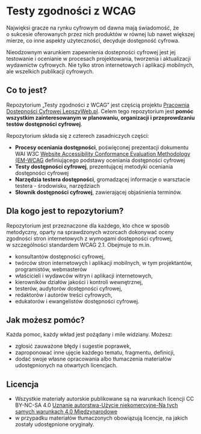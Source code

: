 # Testy zgodności z WCAG
Najwięksi gracze na rynku cyfrowym od dawna mają świadomość, że o&nbsp;sukcesie oferowanych przez nich produktów w&nbsp;równej lub nawet większej mierze, co inne aspekty użyteczności, decyduje dostępność cyfrowa.

Nieodzownym warunkiem zapewnienia dostepności cyfrowej jest jej testowanie i&nbsp;ocenianie w&nbsp;procesach projektowania, tworzenia i&nbsp;aktualizacji wydawnictw cyfrowych. Nie tylko stron internetowych i aplikacji mobilnych, ale wszelkich publikacji cyfrowych.

## Co to jest?
Repozytorium „Testy zgodności z WCAG” jest częścią projektu [Pracownia Dostepności Cyfrowej LepszyWeb.pl](https://lepszyweb.pl).
Celem tego repozytorium jest **pomóc wszystkim zainteresowanym w planowaniu, organizacji i przeprowdzaniu testów dostępności cyfrowej**.

Repozytorium składa się z czterech zasadniczych części:

- **Procesy oceniania dostępności**, poświęconej prezentacji dokumentu WAI W3C [Website Accessibility Conformance Evaluation Methodology (EM-WCAG](https://www.w3.org/TR/WCAG-EM/) definiującego podstawy oceniania dostępności cyfrowej   
- **Testy dostępności cyfrowej**, prezentującej metodyki oceniania dostępności cyfrowej
- **Narzędzia testera dostępności**, gromadzącej informacje o warsztacie testera - środowisku, narzędziach 
- **Słownik dostępności cyfrowej**, zawierającej objaśnienia terminów.

## Dla kogo jest to repozytorium?
Repozytorium jest przeznaczone dla każdego, kto chce w sposób metodyczny, oparty na sprawdzonych wzorcach dokonywać oceny zgodności stron internetowych z wymogami dostępności cyfrowej, w&nbsp;szczególności standardem WCAG 2.1. Obejmuje to m.in.

- konsultantów dostępności cyfrowej,
- twórców stron internetowych i aplikacji mobilnych, w&nbsp;tym projektantów, programistów, webmasterów
- właścicieli i wydawców witryn i aplikacji internetowych,
- kierowników działów jakości i kontroli wewnętrznej,  
- testerów, audytorów dostępności cyfrowej,
- redaktorów i autorów treści cyfrowych, 
- edukatorów i ewangelistów dostępności cyfrowej.

## Jak możesz pomóc?
Każda pomoc, każdy wkład jest pożądany i mile widziany. Możesz:
- zgłosić zauważone błędy i sugestie poprawek,
- zaproponować inne ujęcie każdego tematu, fragmentu, definicji,
- dodać swoje własne opracowania albo tłumaczenia materiałów udostępnionych na otwartych licencjach.

## Licencja
- Wszystkie materiały autorskie publikowane są na warunkach licencji CC BY-NC-SA 4.0
[Uznanie autorstwa-Użycie niekomercyjne-Na tych samych warunkach 4.0 Międzynarodowe](https://creativecommons.org/licenses/by-nc-sa/4.0/deed.pl) 
- w przypadku materiałów tłumaczonych obowiązują licencje, na jakich zostały udostępnione oryginały.